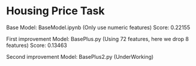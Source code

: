 # Housing Price Task

Base Model: BaseModel.ipynb (Only use numeric features) Score: 0.22155

First improvement Model: BasePlus.py (Using 72 features, here we drop 8 features) Score: 0.13463

Second improvement Model: BasePlus2.py (UnderWorking)